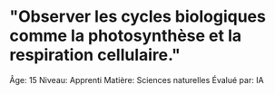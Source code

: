 # "Observer les cycles biologiques comme la photosynthèse et la respiration cellulaire."

Âge: 15
Niveau: Apprenti
Matière: Sciences naturelles
Évalué par: IA